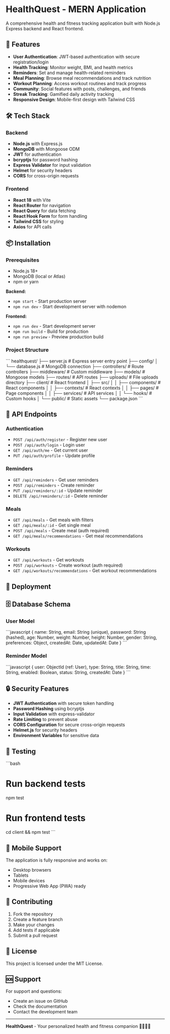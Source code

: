 # HealthQuest - MERN Application

A comprehensive health and fitness tracking application built with Node.js Express backend and React frontend.

## 🚀 Features

- **User Authentication**: JWT-based authentication with secure registration/login
- **Health Tracking**: Monitor weight, BMI, and health metrics
- **Reminders**: Set and manage health-related reminders
- **Meal Planning**: Browse meal recommendations and track nutrition
- **Workout Planning**: Access workout routines and track progress
- **Community**: Social features with posts, challenges, and friends
- **Streak Tracking**: Gamified daily activity tracking
- **Responsive Design**: Mobile-first design with Tailwind CSS

## 🛠️ Tech Stack

### Backend
- **Node.js** with Express.js
- **MongoDB** with Mongoose ODM
- **JWT** for authentication
- **bcryptjs** for password hashing
- **Express Validator** for input validation
- **Helmet** for security headers
- **CORS** for cross-origin requests

### Frontend
- **React 18** with Vite
- **React Router** for navigation
- **React Query** for data fetching
- **React Hook Form** for form handling
- **Tailwind CSS** for styling
- **Axios** for API calls

## 📦 Installation

### Prerequisites
- Node.js 18+ 
- MongoDB (local or Atlas)
- npm or yarn

**Backend:**
- `npm start` - Start production server
- `npm run dev` - Start development server with nodemon


**Frontend:**
- `npm run dev` - Start development server
- `npm run build` - Build for production
- `npm run preview` - Preview production build

### Project Structure

\`\`\`
healthquest/
├── server.js                 # Express server entry point
├── config/
│   └── database.js          # MongoDB connection
├── controllers/             # Route controllers
├── middleware/              # Custom middleware
├── models/                  # Mongoose models
├── routes/                  # API routes
├── uploads/                 # File uploads directory
├── client/                  # React frontend
│   ├── src/
│   │   ├── components/      # React components
│   │   ├── contexts/        # React contexts
│   │   ├── pages/          # Page components
│   │   ├── services/       # API services
│   │   └── hooks/          # Custom hooks
│   └── public/             # Static assets
└── package.json
\`\`\`

## 🔐 API Endpoints

### Authentication
- `POST /api/auth/register` - Register new user
- `POST /api/auth/login` - Login user
- `GET /api/auth/me` - Get current user
- `PUT /api/auth/profile` - Update profile

### Reminders
- `GET /api/reminders` - Get user reminders
- `POST /api/reminders` - Create reminder
- `PUT /api/reminders/:id` - Update reminder
- `DELETE /api/reminders/:id` - Delete reminder

### Meals
- `GET /api/meals` - Get meals with filters
- `GET /api/meals/:id` - Get single meal
- `POST /api/meals` - Create meal (auth required)
- `GET /api/meals/recommendations` - Get meal recommendations

### Workouts
- `GET /api/workouts` - Get workouts
- `POST /api/workouts` - Create workout (auth required)
- `GET /api/workouts/recommendations` - Get workout recommendations

## 🚀 Deployment



## 🗄️ Database Schema

### User Model
\`\`\`javascript
{
  name: String,
  email: String (unique),
  password: String (hashed),
  age: Number,
  weight: Number,
  height: Number,
  gender: String,
  preferences: Object,
  createdAt: Date,
  updatedAt: Date
}
\`\`\`

### Reminder Model
\`\`\`javascript
{
  user: ObjectId (ref: User),
  type: String,
  title: String,
  time: String,
  enabled: Boolean,
  status: String,
  createdAt: Date
}
\`\`\`

## 🔒 Security Features

- **JWT Authentication** with secure token handling
- **Password Hashing** using bcryptjs
- **Input Validation** with express-validator
- **Rate Limiting** to prevent abuse
- **CORS Configuration** for secure cross-origin requests
- **Helmet.js** for security headers
- **Environment Variables** for sensitive data

## 🧪 Testing

\`\`\`bash
# Run backend tests
npm test

# Run frontend tests
cd client && npm test
\`\`\`

## 📱 Mobile Support

The application is fully responsive and works on:
- Desktop browsers
- Tablets
- Mobile devices
- Progressive Web App (PWA) ready

## 🤝 Contributing

1. Fork the repository
2. Create a feature branch
3. Make your changes
4. Add tests if applicable
5. Submit a pull request

## 📄 License

This project is licensed under the MIT License.

## 🆘 Support

For support and questions:
- Create an issue on GitHub
- Check the documentation
- Contact the development team

---

**HealthQuest** - Your personalized health and fitness companion 🏃‍♂️💪🥗
#
